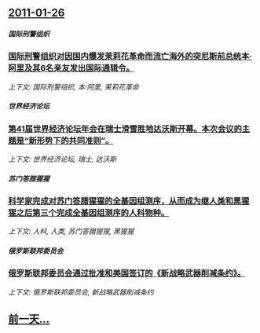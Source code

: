 ## [2011-01-26](/news/2011/01/26/index.md)

##### 国际刑警组织
### [国际刑警组织对因国内爆发茉莉花革命而流亡海外的突尼斯前总统本·阿里及其6名亲友发出国际通辑令。](/news/2011/01/26/国际刑警组织对因国内爆发茉莉花革命而流亡海外的突尼斯前总统本-阿里及其6名亲友发出国际通辑令.md)
_上下文: 国际刑警组织, 本·阿里, 茉莉花革命_

##### 世界经济论坛
### [第41届世界经济论坛年会在瑞士滑雪胜地达沃斯开幕。本次会议的主题是“新形势下的共同准则”。](/news/2011/01/26/第41届世界经济论坛年会在瑞士滑雪胜地达沃斯开幕-本次会议的主题是-新形势下的共同准则.md)
_上下文: 世界经济论坛, 瑞士, 达沃斯_

##### 苏门答腊猩猩
### [科学家完成对苏门答腊猩猩的全基因组测序，从而成为继人类和黑猩猩之后第三个完成全基因组测序的人科物种。](/news/2011/01/26/科学家完成对苏门答腊猩猩的全基因组测序-从而成为继人类和黑猩猩之后第三个完成全基因组测序的人科物种.md)
_上下文: 人科, 人类, 苏门答腊猩猩, 黑猩猩_

##### 俄罗斯联邦委员会
### [俄罗斯联邦委员会通过批准和美国签订的《新战略武器削减条约》。](/news/2011/01/26/俄罗斯联邦委员会通过批准和美国签订的-新战略武器削减条约.md)
_上下文: 俄罗斯联邦委员会, 新战略武器削减条约_

## [前一天...](/news/2011/01/24/index.md)

